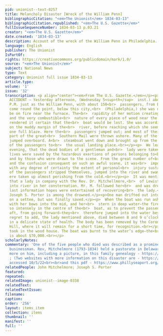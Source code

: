 ```yaml
---
pid: unionist--text-0257
title: Melancholy Disaster [Wreck of the William Penn]
bibliographicCitation: "<em>The Unionist</em> 1834-03-13"
bibliographicCitation.republished: "<em>The U.S. Gazette</em>"
fullIssueSequenceNumber: 1834-03-13 p.03.21
creator: "<em>The U.S. Gazette</em>"
date.created: '1834-03-13'
description: Account of the wreck of the William Penn in Philadelphia.
language: English
publisher: The Unionist
IsPartOf: 
rights: https://creativecommons.org/publicdomain/mark/1.0/
source: "<em>The Unionist</em>"
subject: National News
type: Text
category: Unionist full issue 1834-03-13
article.type: 
volume: '1'
issue: '32'
transcription: <p align="center"><em>From The U.S. Gazette.</em></p><p>  MELANCHOLY
  ACCIDENT — Yesterday afternoon, (Wednesday 5<sup>th</sup>  inst.) about 5 o’clock
  P.M. just as the William Penn, with about 150<br>  passengers, from Baltimore, had
  come round the point, below this city,<br>  (Philadelphia,) she was discovered to
  be on fire near the furnace. The<br>  rapidity of her motion creating a strong draft,
  and the very combustible<br>  nature of every piece of wood near the fire, soon
  rendered it certain that the<br>  boat would be lost. She was accordingly run ashore
  on the muddy margin of the<br>  river, before reaching which she seemed to be in
  one full blaze. Here the<br>  passengers jumped out; and most of their baggage and
  part of the great<br>  Southern Mail were thrown ashore. Many of the passengers
  jumped overboard. A<br>  steamboat went down and brought up from the wreck most
  of the passengers to<br>  the usual landing place.<br></p><p>  We learned late Wednesday
  evening, that the dead bodies of a gentleman and<br>  lady were taken from the river.<br></p><p>  Several
  lives were saved by the hazardous exertions of persons belonging to<br>  the boat,
  and by those who were drawn to the scene. From the great number of<br>  passengers,
  and the confusion consequent on such an awful scene, it was<br>  impossible to ascertain
  with any degree of certainty the extent of personal<br>  injury sustained.<br></p><p>  Some
  of the passengers stripped themselves, jumped into the river and swam<br>  ashore—they
  ere taken up almost perishing from the cold.<br></p><p>  It was mentioned to us
  that a lady in company with the Rev. Dr. Mitchellmore,<br>  of Lewistown, Del. jumped
  into river in her consternation. Mr. M. followed her<br>  and was drowned. At our
  last information hopes were entertained of recovering<br>  the lady.<br></p><p>Col.
  Joseph S. Porter is among the drowned.</p><p>One man drifted out into the river
  on a settee, but was finally saved.</p><p>  When the boat was run ashore, she run
  with her bows into the mid, and her<br>  stern in deep water—the fire was raging
  so intensely in the centre of the<br>  boat, as to prevent the passengers who were
  aft, from going forward—they<br>  therefore jumped into the water beyond their depth.<br></p><p>  We
  regret to add, the lady mentioned above, died between 8 and 9 o’clock. She<br>  was
  in a delicate state of health. The body has been removed by the Coroner to<br>  Cherry
  Hill, where it will remain for a short time, for recognition.<br></p><p>  The fire
  took in the wood house. The boat was burnt to the water’s edge—the<br>  loss sustained
  is about $70,000.<br></p>
scholarlyNotes: 
commentary: 'One of the five people who died was described as a prominent Connecticut
  businessman. Rev, Mitchelmore (1793-1834) held a pastorate in Delaware; there is
  more on him, including a picture, in this family genealogy - https://mitchelmore.one-name.net/families/trees/tree09.htm#0319
  ; (Two websites with more information on this disaster are - https://news.yahoo.com/disasters-delaware-come-alive-exhibit-210352235.html?guccounter=1&guce_referrer=aHR0cHM6Ly93d3cuZ29vZ2xlLmNvbS8&guce_referrer_sig=AQAAANXd0xp3rA9QC3WLBL0Z9f_PpV1deDbl_8eeJwOW1tNbSBa-3l2o5Q25qEyS5YzU3vPkJJIE2FwqrgduuDYhcpBsd-iSKd6_m0D6viXg50k7a1I9XecBpxyLOyujqtiD_-TwMbmg-g4mc87todeJHKfniHhoPzKLy3TucwuaA4rW,
  accessed 10/5/22<br><br>and this pdf - https://www.phillyseaport.org/images/Disasters/William%20Penn%20%281834%29%20-%20news02.pdf '
relatedPeople: John Mitchelmore; Joseph S. Porter
featured: 
repeated: 
relatedImage: unionist--image-0338
relatedText: 
relatedTextIssue: 
filename: 
caption: 
order: '256'
layout: items_item
collection: items
thumbnail: ''
manifest: ''
full: ''
---
```

